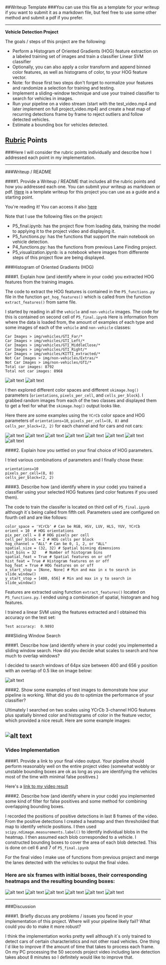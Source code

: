 ##Writeup Template
###You can use this file as a template for your writeup if you want to submit it as a markdown file, but feel free to use some other method and submit a pdf if you prefer.

---

**Vehicle Detection Project**

The goals / steps of this project are the following:

* Perform a Histogram of Oriented Gradients (HOG) feature extraction on a labeled training set of images and train a classifier Linear SVM classifier
* Optionally, you can also apply a color transform and append binned color features, as well as histograms of color, to your HOG feature vector. 
* Note: for those first two steps don't forget to normalize your features and randomize a selection for training and testing.
* Implement a sliding-window technique and use your trained classifier to search for vehicles in images.
* Run your pipeline on a video stream (start with the test_video.mp4 and later implement on full project_video.mp4) and create a heat map of recurring detections frame by frame to reject outliers and follow detected vehicles.
* Estimate a bounding box for vehicles detected.

[//]: # (Image References)
[image1]: ./img/cars.png
[image2]: ./img/notcars.png
[image3]: ./img/cars_normal.png
[image4]: ./img/notcars_normal.png
[image5]: ./img/cars_hog_ch1.png
[image6]: ./img/cars_hog_ch2.png
[image7]: ./img/cars_hog_ch3.png
[image8]: ./img/notcars_hog_ch1.png
[image9]: ./img/notcars_hog_ch2.png
[image10]: ./img/notcars_hog_ch3.png
[image11]: ./img/boxes.png
[image12]: ./img/cars_heat1.png
[image13]: ./img/cars_heat2.png
[image14]: ./img/cars_heat3.png
[image15]: ./img/cars_heat4.png
[image16]: ./img/cars_heat5.png
[image17]: ./img/cars_heat6.png
[image18]: ./img/window.png
[video1]: ./project_video.mp4

## [Rubric](https://review.udacity.com/#!/rubrics/513/view) Points
###Here I will consider the rubric points individually and describe how I addressed each point in my implementation.  

---
###Writeup / README

####1. Provide a Writeup / README that includes all the rubric points and how you addressed each one.  You can submit your writeup as markdown or pdf.  [Here](https://github.com/udacity/CarND-Vehicle-Detection/blob/master/writeup_template.md) is a template writeup for this project you can use as a guide and a starting point.  

You're reading it! You can access it also [here](https://github.com/JosuVicente/CarND-Vehicle-Detection/blob/master/writeup_template.md)

Note that I use the following files on the project:
* P5_final.ipynb: has the project flow from loading data, training the model to applying it to the project video and displaying it.
* P5_functions.py: has the functions that support the main notebook on vehicle detection.
* P4_functions.py: has the functions from previous Lane Finding project.
* P5_visualization.ipynb: is a notebook where images from differente steps of this project flow are being displayed.

###Histogram of Oriented Gradients (HOG)

####1. Explain how (and identify where in your code) you extracted HOG features from the training images.

The code to extract the HOG features is contained in the `P5_functions.py` file in the function `get_hog_features()` which is called from the function `extract_features()` from same file.

I started by reading in all the `vehicle` and `non-vehicle` images.  The code for this is contained on second cell of `P5_final.ipynb` Here is information from where the data is loaded from, the amount of examples of each type and some images of each of the `vehicle` and `non-vehicle` classes:
```
Car Images > img/vehicles/GTI_Far/*
Car Images > img/vehicles/GTI_Left/*
Car Images > img/vehicles/GTI_MiddleClose/*
Car Images > img/vehicles/GTI_Right/*
Car Images > img/vehicles/KITTI_extracted/*
Not Car Images > img/non-vehicles/Extras/*
Not Car Images > img/non-vehicles/GTI/*
Total car images: 8792
Total not car images: 8968
```

![alt text][image1]
![alt text][image2]

I then explored different color spaces and different `skimage.hog()` parameters (`orientations`, `pixels_per_cell`, and `cells_per_block`).  I grabbed random images from each of the two classes and displayed them to get a feel for what the `skimage.hog()` output looks like.

Here there are some examples using the `YCrCb` color space and HOG parameters of `orientations=10`, `pixels_per_cell=(8, 8)` and `cells_per_block=(2, 2)` for each channel and for cars and not cars:


![alt text][image3]
![alt text][image5]
![alt text][image6]
![alt text][image7]
![alt text][image4]
![alt text][image8]
![alt text][image9]
![alt text][image10]

####2. Explain how you settled on your final choice of HOG parameters.

I tried various combinations of parameters and I finally chose these:
```
orientations=10
pixels_per_cell=(8, 8)
cells_per_block=(2, 2)
```

####3. Describe how (and identify where in your code) you trained a classifier using your selected HOG features (and color features if you used them).

The code to train the classifer is located on third cell of `P5_final.ipynb` although it´s being called from fifth cell.
Parameters used are configured on fourth cell and are like follows:
```
color_space = 'YCrCb' # Can be RGB, HSV, LUV, HLS, YUV, YCrCb
orient = 10  # HOG orientations
pix_per_cell = 8 # HOG pixels per cell
cell_per_block = 2 # HOG cells per block
hog_channel = "ALL" # Can be 0, 1, 2, or "ALL"
spatial_size = (32, 32) # Spatial binning dimensions
hist_bins = 32    # Number of histogram bins
spatial_feat = True # Spatial features on or off
hist_feat = True # Histogram features on or off
hog_feat = True # HOG features on or off
x_start_stop = [None, None] # Min and max in x to search in slide_window()
y_start_stop = [400, 656] # Min and max in y to search in slide_window()
```
Features are extracted using function `extract_features()` located on `P5_functions.py`. I ended using a combination of spatial, histogram and hog features.

I trained a linear SVM using the features extracted and I obtained this accuracy on the test set:
```
Test accuracy:  0.9893
```

###Sliding Window Search

####1. Describe how (and identify where in your code) you implemented a sliding window search.  How did you decide what scales to search and how much to overlap windows?

I decided to search windows of 64px size between 400 and 656 y position with an overlap of 0.5 like on image below:

![alt text][image18]

####2. Show some examples of test images to demonstrate how your pipeline is working.  What did you do to optimize the performance of your classifier?

Ultimately I searched on two scales using YCrCb 3-channel HOG features plus spatially binned color and histograms of color in the feature vector, which provided a nice result.  Here are some example images:

![alt text][image11]
---

### Video Implementation

####1. Provide a link to your final video output.  Your pipeline should perform reasonably well on the entire project video (somewhat wobbly or unstable bounding boxes are ok as long as you are identifying the vehicles most of the time with minimal false positives.)

Here's a [link to my video result](https://raw.githubusercontent.com/JosuVicente/CarND-Vehicle-Detection/master/project_video_out_final.mp4)


####2. Describe how (and identify where in your code) you implemented some kind of filter for false positives and some method for combining overlapping bounding boxes.

I recorded the positions of positive detections in last 8 frames of the video.  From the positive detections I created a heatmap and then thresholded that map to identify vehicle positions.  I then used `scipy.ndimage.measurements.label()` to identify individual blobs in the heatmap.  I then assumed each blob corresponded to a vehicle.  I constructed bounding boxes to cover the area of each blob detected. This is done on cell 6 and 7 of `P5_final.ipynb`

For the final video I make use of functions from previous project and merge the lanes detected with the vehicles to output the final video.

### Here are six frames with initial boxes, their corresponding heatmaps and the resulting bounding boxes:
![alt text][image12]
![alt text][image13]
![alt text][image14]
![alt text][image15]
![alt text][image16]
![alt text][image17]

---

###Discussion

####1. Briefly discuss any problems / issues you faced in your implementation of this project.  Where will your pipeline likely fail?  What could you do to make it more robust?

I think the implementation works pretty well although it´s only trained to detect cars of certain characteristics and not other road vehicles. One thing I´d like to improve if the amount of time that takes to process each frame. On my PC processing the 50 seconds project video including lane detection takes about 8 minutes so I definitely would like to improve that.
